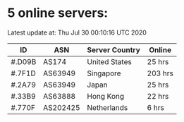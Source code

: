 # 5 online servers:

Latest update at: Thu Jul 30 00:10:16 UTC 2020

| ID | ASN | Server Country | Online |
| -- | --- | -------------- | ------ |
| #.D09B | AS174 | United States | 25 hrs |
| #.7F1D | AS63949 | Singapore | 203 hrs |
| #.2A79 | AS63949 | Japan | 25 hrs |
| #.33B9 | AS63888 | Hong Kong | 22 hrs |
| #.770F | AS202425 | Netherlands | 6 hrs |

